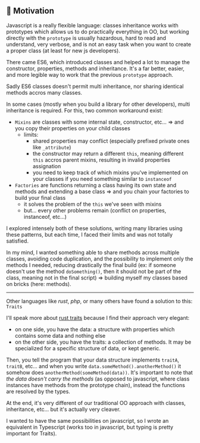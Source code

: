 ## 🎯 Motivation

Javascript is a really flexible language:
classes inheritance works with prototypes which allows us to do practically everything in OO,
but working directly with the `prototype` is usually hazardous, hard to read and understand, very verbose,
and is not an easy task when you want to create a proper class (at least for new js developers).

There came ES6, which introduced classes and helped a lot to manage the constructor, properties, methods and inheritance.
It's a far better, easier, and more legible way to work that the previous `prototype` approach.

Sadly ES6 classes doesn't permit multi inheritance, nor sharing identical methods accros many classes.

In some cases (mostly when you build a library for other developers), multi inheritance is required.
For this, two common workaround exist:

- `Mixins` are classes with some internal state, constructor, etc... => and you copy their properties on your child classes
  - limits:
    - shared properties may conflict (especially prefixed private ones like `_attribute`)
    - the constructor may return a different `this`, meaning different `this` accros parent mixins, resulting in invalid properties assignation
    - you need to keep track of which mixins you've implemented on your classes if you need something similar to `instanceof`
- `Factories` are functions returning a class having its own state and methods and extending a base class
  => and you chain your factories to build your final class
  - it solves the problem of the `this` we've seen with mixins
  - but... every other problems remain (conflict on properties, instanceof, etc...)


I explored intensely both of these solutions, writing many libraries using these patterns, but each time, I faced their limits and was not totally satisfied.

In my mind, I wanted something able to share methods across multiple classes, avoiding code duplication,
and the possibility to implement only the methods I needed, reducing drastically the final build
(ex: if someone doesn't use the method `doSomething()`, then it should not be part of the class, meaning not in the final script)
=> building myself my classes based on bricks (here: methods).

---

Other languages like *rust*, *php*, or many others have found a solution to this: `Traits`

I'll speak more about [rust traits](https://doc.rust-lang.org/book/ch10-02-traits.html) because I find their approach very elegant:

- on one side, you have the data: a structure with properties which contains some data and nothing else
- on the other side, you have the traits: a collection of methods. It may be specialized for a specific structure of data, or kept generic.

Then, you tell the program that your data structure implements `traitA`, `traitB`, etc...
and when you write `data.someMethod().anotherMethod()` it somehow does `anotherMethod(someMethod(data))`.
It's important to note that *the data doesn't carry the methods* (as opposed to javascript, where class instances have methods from the prototype chain),
instead the functions are resolved by the types.


At the end, it's very different of our traditional OO approach with classes, inheritance, etc... but it's actually very cleaver.

I wanted to have the same possibilities on javascript, so I wrote an equivalent in Typescript (works too in javascript, but typing is pretty important for Traits).

